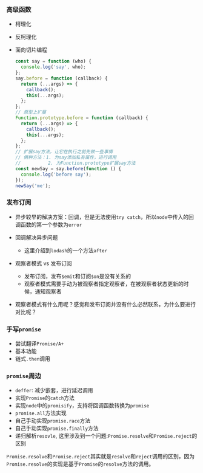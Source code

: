 ### 高级函数
* 柯理化
* 反柯理化


* 面向切片编程
    ```javascript
    const say = function (who) {
      console.log('say', who);
    };
    say.before = function (callback) {
      return (...args) => {
        callback();
        this(...args);
      };
    };
    // 原型上扩展
    Function.prototype.before = function (callback) {
      return (...args) => {
        callback();
        this(...args);
      };
    };
    // 扩展say方法，让它在执行之前先做一些事情
    // 俩种方法：1. 为say添加私有属性，进行调用
    //          2. 为Function.prototype扩展say方法
    const newSay = say.before(function () {
      console.log('before say');
    });
    newSay('me');
    ```
### 发布订阅
* 异步较早的解决方案：回调，但是无法使用`try catch`，所以`node`中传入的回调函数的第一个参数为`error`
* 回调解决异步问题
    * 这里介绍到`lodash`的一个方法`after`

* 观察者模式 vs 发布订阅
    * 发布订阅，发布`$emit`和订阅`$on`是没有关系的
    * 观察者模式需要手动为被观察者指定观察者，在被观察者状态更新的时候，通知观察者
* 观察者模式有什么用呢？感觉和发布订阅并没有什么必然联系，为什么要进行对比呢？

### 手写`promise`
* 尝试翻译`Promise/A+`
* 基本功能
* 链式`.then`调用

### `promise`周边
* `deffer`: 减少嵌套，进行延迟调用
* 实现`Promise`的`catch`方法
* 实现`node`中的`promisify`，支持将回调函数转换为`promise`
* `promise.all`方法实现
* 自己手动实现`promise.race`方法
* 自己手动实现`promise.finally`方法
* 递归解析`resovle`, 这里涉及到一个问题:`Promise.resolve`和`Promise.reject`的区别

`Promise.resolve`和`Promise.reject`其实就是`resolve`和`reject`调用的区别，因为`Promise.resolve`的实现是基于`Promise`的`resolve`方法的调用。

